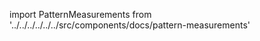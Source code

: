 
import PatternMeasurements from '../../../../../../src/components/docs/pattern-measurements'

<PatternMeasurements pattern='bent' />

